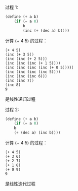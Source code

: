 过程 1:

```scheme
(define (+ a b)
    (if (= a 0)
        b
        (inc (+ (dec a) b))))
```

计算 (+ 4 5) 的过程：

```
(+ 4 5)
(inc (+ 3 5))
(inc (inc (+ 2 5)))
(inc (inc (inc (+ 1 5))))
(inc (inc (inc (inc (+ 0 5)))))
(inc (inc (inc (inc 5))))
(inc (inc (inc 6)))
(inc (inc 7))
(inc 8)
9
```

是线性递归过程

过程 2:

```scheme
(define (+ a b)
    (if (= a 0)
    b
    (+ (dec a) (inc b))))
```

计算 (+ 4 5) 的过程：

```
(+ 4 5)
(+ 3 6)
(+ 2 7)
(+ 1 8)
(+ 0 9)
9
```

是线性迭代过程
